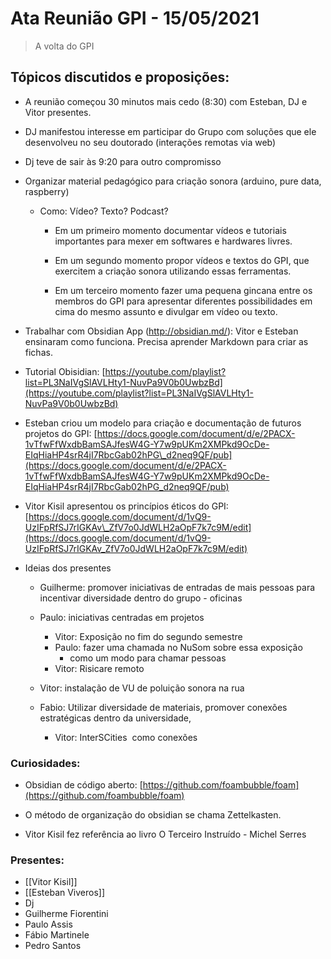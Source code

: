 # Ata Reunião GPI - 15/05/2021 
> A volta do GPI

  
  

## Tópicos discutidos e proposições:
-   A reunião começou 30 minutos mais cedo (8:30) com Esteban, DJ e Vitor presentes.

-   DJ manifestou interesse em participar do Grupo com soluções que ele desenvolveu no seu doutorado (interações remotas via web)

-   Dj teve de sair às 9:20 para outro compromisso

-   Organizar material pedagógico para criação sonora (arduino, pure data, raspberry)
	- Como: Vídeo? Texto? Podcast?
		-   Em um primeiro momento documentar vídeos e tutoriais importantes para mexer em softwares e hardwares livres. 

		-   Em um segundo momento propor vídeos e textos do GPI, que exercitem a criação sonora utilizando essas ferramentas. 

		-   Em um terceiro momento fazer uma pequena gincana entre os membros do GPI para apresentar diferentes possibilidades em cima do mesmo assunto e divulgar em vídeo ou texto. 
    

-   Trabalhar com Obsidian App (http://obsidian.md/): Vitor e Esteban ensinaram como funciona. Precisa aprender Markdown para criar as fichas. 
    
-   Tutorial Obisidian: [https://youtube.com/playlist?list=PL3NaIVgSlAVLHty1-NuvPa9V0b0UwbzBd](https://youtube.com/playlist?list=PL3NaIVgSlAVLHty1-NuvPa9V0b0UwbzBd)
    
-   Esteban criou um modelo para criação e documentação de futuros projetos do GPI: [https://docs.google.com/document/d/e/2PACX-1vTfwFfWxdbBamSAJfesW4G-Y7w9pUKm2XMPkd9OcDe-EIqHiaHP4srR4jI7RbcGab02hPG\_d2neq9QF/pub](https://docs.google.com/document/d/e/2PACX-1vTfwFfWxdbBamSAJfesW4G-Y7w9pUKm2XMPkd9OcDe-EIqHiaHP4srR4jI7RbcGab02hPG_d2neq9QF/pub)
    
-   Vitor Kisil apresentou os princípios éticos do GPI: [https://docs.google.com/document/d/1vQ9-UzIFpRfSJ7rIGKAv\_ZfV7o0JdWLH2aOpF7k7c9M/edit](https://docs.google.com/document/d/1vQ9-UzIFpRfSJ7rIGKAv_ZfV7o0JdWLH2aOpF7k7c9M/edit)
    
-   Ideias dos presentes

	-   Guilherme: promover iniciativas de entradas de mais pessoas para incentivar diversidade dentro do grupo - oficinas

	-   Paulo: iniciativas centradas em projetos
		-   Vitor: Exposição no fim do segundo semestre
		-   Paulo: fazer uma chamada no NuSom sobre essa exposição
			-   como um modo para chamar pessoas
		-   Vitor: Risicare remoto

	-   Vitor: instalação de VU de poluição sonora na rua

	-   Fabio: Utilizar diversidade de materiais, promover conexões estratégicas dentro da universidade,
		-   Vitor: InterSCities  como conexões

### Curiosidades: 

  

-   Obsidian de código aberto: [https://github.com/foambubble/foam](https://github.com/foambubble/foam)
    
-   O método de organização do obsidian se chama Zettelkasten.
    
-   Vitor Kisil fez referência ao livro O Terceiro Instruído - Michel Serres
    

### Presentes:
- [[Vitor Kisil]]
- [[Esteban Viveros]]
- Dj 
- Guilherme Fiorentini
- Paulo Assis 
- Fábio Martinele
- Pedro Santos